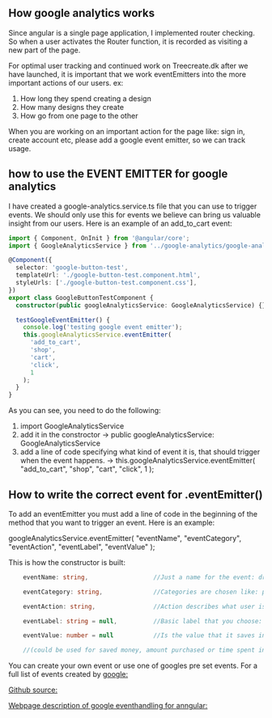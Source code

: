 ## How google analytics works

Since angular is a single page application, I implemented router checking. So when a user activates the Router function, it is recorded as visiting a new part of the page.

For optimal user tracking and continued work on Treecreate.dk after we have launched, it is important that we work eventEmitters into the more important actions of our users. ex:

1. How long they spend creating a design
2. How many designs they create
3. How go from one page to the other

When you are working on an important action for the page like: sign in, create account etc, please add a google event emitter, so we can track usage.

## how to use the EVENT EMITTER for google analytics

I have created a google-analytics.service.ts file that you can use to trigger events. We should only use this for events we believe can bring us valuable insight from our users. Here is an example of an add_to_cart event:

```ts
import { Component, OnInit } from '@angular/core';
import { GoogleAnalyticsService } from '../google-analytics/google-analytics.service';

@Component({
  selector: 'google-button-test',
  templateUrl: './google-button-test.component.html',
  styleUrls: ['./google-button-test.component.css'],
})
export class GoogleButtonTestComponent {
  constructor(public googleAnalyticsService: GoogleAnalyticsService) {}

  testGoogleEventEmitter() {
    console.log('testing google event emitter');
    this.googleAnalyticsService.eventEmitter(
      'add_to_cart',
      'shop',
      'cart',
      'click',
      1
    );
  }
}
```

As you can see, you need to do the following:

1. import GoogleAnalyticsService
2. add it in the constroctor -> public googleAnalyticsService: GoogleAnalyticsService
3. add a line of code specifying what kind of event it is, that should trigger when the event happens.
   -> this.googleAnalyticsService.eventEmitter( "add_to_cart", "shop", "cart", "click", 1 );

## How to write the correct event for .eventEmitter()

To add an eventEmitter you must add a line of code in the beginning of the method that you want to trigger an event. Here is an example:

googleAnalyticsService.eventEmitter( "eventName", "eventCategory", "eventAction", "eventLabel", "eventValue" );

This is how the constructor is built:

```ts
    eventName: string,                  //Just a name for the event: drag_box, add_to_cart, close_page

    eventCategory: string,              //Categories are chosen like: profile, shop, home

    eventAction: string,                //Action describes what user is doing, example: click, drag, close

    eventLabel: string = null,          //Basic label that you choose: 'happy_customer', 'chose_large'

    eventValue: number = null           //Is the value that it saves in the event emitter: 1, 100 (integer)

    //(could be used for saved money, amount purchased or time spent in a place. ex. when page is opened timer is set. when user leaves, the time is recorded. )
```

You can create your own event or use one of googles pre set events. For a full list of events created by [google:](https://developers.google.com/analytics/devguides/collection/gtagjs/events)

[Github source:](https://github.com/dottedsquirrel/AngularGoogleAnalytics)

[Webpage description of google eventhandling for anngular:](https://medium.com/madhash/how-to-properly-add-google-analytics-tracking-to-your-angular-web-app-bc7750713c9e)
